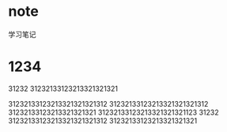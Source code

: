 # note
学习笔记
# 1234
31232
31232133123213321321321

31232133123213321321321312
31232133123213321321321312
31232133123213321321321
31232133123213321321321123
31232
31232133123213321321321312
31232133123213321321321
